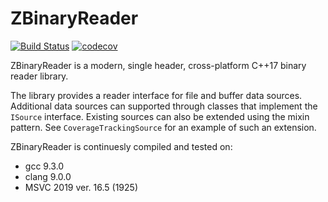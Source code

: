 # ZBinaryReader
[![Build Status](https://travis-ci.org/pawREP/ZBinaryReader.svg?branch=master)](https://travis-ci.org/pawREP/ZBinaryReader)
[![codecov](https://codecov.io/gh/pawREP/ZBinaryReader/branch/master/graph/badge.svg)](https://codecov.io/gh/pawREP/ZBinaryReader)


ZBinaryReader is a modern, single header, cross-platform C++17 binary reader library.

The library provides a reader interface for file and buffer data sources. Additional data sources can supported through classes that implement the `ISource` interface. Existing sources can also be extended using the mixin pattern. See `CoverageTrackingSource` for an example of such an extension. 

ZBinaryReader is continuesly compiled and tested on:
 - gcc 9.3.0
 - clang 9.0.0
 - MSVC 2019 ver. 16.5 (1925) 